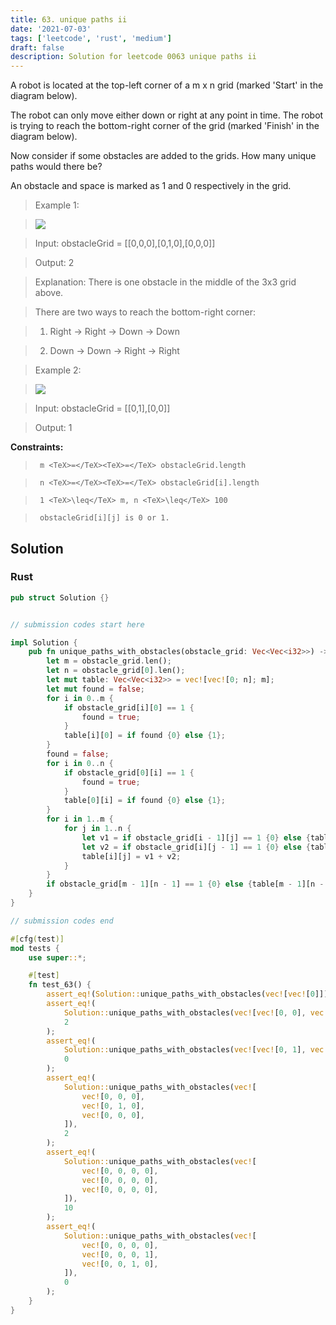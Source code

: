 ```yaml
---
title: 63. unique paths ii
date: '2021-07-03'
tags: ['leetcode', 'rust', 'medium']
draft: false
description: Solution for leetcode 0063 unique paths ii
---
```


 

  A robot is located at the top-left corner of a m x n grid (marked 'Start' in the diagram below).

  The robot can only move either down or right at any point in time. The robot is trying to reach the bottom-right corner of the grid (marked 'Finish' in the diagram below).

  Now consider if some obstacles are added to the grids. How many unique paths would there be?

  An obstacle and space is marked as 1 and 0 respectively in the grid.

   

 >   Example 1:

 >   ![](https://assets.leetcode.com/uploads/2020/11/04/robot1.jpg)

 >   Input: obstacleGrid <TeX>=</TeX> [[0,0,0],[0,1,0],[0,0,0]]

 >   Output: 2

 >   Explanation: There is one obstacle in the middle of the 3x3 grid above.

 >   There are two ways to reach the bottom-right corner:

 >   1. Right -> Right -> Down -> Down

 >   2. Down -> Down -> Right -> Right

  

 >   Example 2:

 >   ![](https://assets.leetcode.com/uploads/2020/11/04/robot2.jpg)

 >   Input: obstacleGrid <TeX>=</TeX> [[0,1],[0,0]]

 >   Output: 1

  

   

  **Constraints:**

  

 >   	m <TeX>=</TeX><TeX>=</TeX> obstacleGrid.length

 >   	n <TeX>=</TeX><TeX>=</TeX> obstacleGrid[i].length

 >   	1 <TeX>\leq</TeX> m, n <TeX>\leq</TeX> 100

 >   	obstacleGrid[i][j] is 0 or 1.


## Solution
### Rust
```rust
pub struct Solution {}


// submission codes start here

impl Solution {
    pub fn unique_paths_with_obstacles(obstacle_grid: Vec<Vec<i32>>) -> i32 {
        let m = obstacle_grid.len();
        let n = obstacle_grid[0].len();
        let mut table: Vec<Vec<i32>> = vec![vec![0; n]; m];
        let mut found = false;
        for i in 0..m {
            if obstacle_grid[i][0] == 1 {
                found = true;
            }
            table[i][0] = if found {0} else {1};
        }
        found = false;
        for i in 0..n {
            if obstacle_grid[0][i] == 1 {
                found = true;
            }
            table[0][i] = if found {0} else {1};
        }
        for i in 1..m {
            for j in 1..n {
                let v1 = if obstacle_grid[i - 1][j] == 1 {0} else {table[i - 1][j]};
                let v2 = if obstacle_grid[i][j - 1] == 1 {0} else {table[i][j - 1]};
                table[i][j] = v1 + v2;
            }
        }
        if obstacle_grid[m - 1][n - 1] == 1 {0} else {table[m - 1][n - 1]}
    }
}

// submission codes end

#[cfg(test)]
mod tests {
    use super::*;

    #[test]
    fn test_63() {
        assert_eq!(Solution::unique_paths_with_obstacles(vec![vec![0]]), 1);
        assert_eq!(
            Solution::unique_paths_with_obstacles(vec![vec![0, 0], vec![0, 0],]),
            2
        );
        assert_eq!(
            Solution::unique_paths_with_obstacles(vec![vec![0, 1], vec![1, 0],]),
            0
        );
        assert_eq!(
            Solution::unique_paths_with_obstacles(vec![
                vec![0, 0, 0],
                vec![0, 1, 0],
                vec![0, 0, 0],
            ]),
            2
        );
        assert_eq!(
            Solution::unique_paths_with_obstacles(vec![
                vec![0, 0, 0, 0],
                vec![0, 0, 0, 0],
                vec![0, 0, 0, 0],
            ]),
            10
        );
        assert_eq!(
            Solution::unique_paths_with_obstacles(vec![
                vec![0, 0, 0, 0],
                vec![0, 0, 0, 1],
                vec![0, 0, 1, 0],
            ]),
            0
        );
    }
}

```
